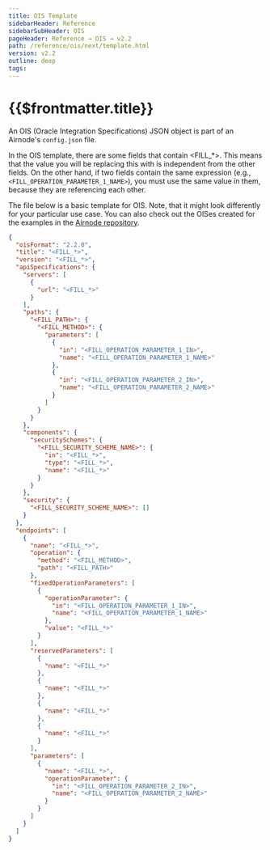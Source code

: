 ```yaml
---
title: OIS Template
sidebarHeader: Reference
sidebarSubHeader: OIS
pageHeader: Reference → OIS → v2.2
path: /reference/ois/next/template.html
version: v2.2
outline: deep
tags:
---
```


<VersionWarning/>

<PageHeader/>

<SearchHighlight/>

<FlexStartTag/>

# {{$frontmatter.title}}

An OIS (Oracle Integration Specifications) JSON object is part of an Airnode's
`config.json` file.

In the OIS template, there are some fields that contain <FILL\_\*>. This means
that the value you will be replacing this with is independent from the other
fields. On the other hand, if two fields contain the same expression (e.g.,
`<FILL_OPERATION_PARAMETER_1_NAME>`), you must use the same value in them,
because they are referencing each other.

The file below is a basic template for OIS. Note, that it might look differently
for your particular use case. You can also check out the OISes created for the
examples in the
[Airnode repository](https://github.com/api3dao/airnode/tree/v0.12/packages/airnode-examples/integrations).

```json
{
  "oisFormat": "2.2.0",
  "title": "<FILL_*>",
  "version": "<FILL_*>",
  "apiSpecifications": {
    "servers": [
      {
        "url": "<FILL_*>"
      }
    ],
    "paths": {
      "<FILL_PATH>": {
        "<FILL_METHOD>": {
          "parameters": [
            {
              "in": "<FILL_OPERATION_PARAMETER_1_IN>",
              "name": "<FILL_OPERATION_PARAMETER_1_NAME>"
            },
            {
              "in": "<FILL_OPERATION_PARAMETER_2_IN>",
              "name": "<FILL_OPERATION_PARAMETER_2_NAME>"
            }
          ]
        }
      }
    },
    "components": {
      "securitySchemes": {
        "<FILL_SECURITY_SCHEME_NAME>": {
          "in": "<FILL_*>",
          "type": "<FILL_*>",
          "name": "<FILL_*>"
        }
      }
    },
    "security": {
      "<FILL_SECURITY_SCHEME_NAME>": []
    }
  },
  "endpoints": [
    {
      "name": "<FILL_*>",
      "operation": {
        "method": "<FILL_METHOD>",
        "path": "<FILL_PATH>"
      },
      "fixedOperationParameters": [
        {
          "operationParameter": {
            "in": "<FILL_OPERATION_PARAMETER_1_IN>",
            "name": "<FILL_OPERATION_PARAMETER_1_NAME>"
          },
          "value": "<FILL_*>"
        }
      ],
      "reservedParameters": [
        {
          "name": "<FILL_*>"
        },
        {
          "name": "<FILL_*>"
        },
        {
          "name": "<FILL_*>"
        },
        {
          "name": "<FILL_*>"
        }
      ],
      "parameters": [
        {
          "name": "<FILL_*>",
          "operationParameter": {
            "in": "<FILL_OPERATION_PARAMETER_2_IN>",
            "name": "<FILL_OPERATION_PARAMETER_2_NAME>"
          }
        }
      ]
    }
  ]
}
```

<FlexEndTag/>
